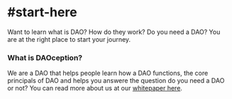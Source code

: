 # #start-here

Want to learn what is DAO? How do they work? Do you need a DAO? You are at the right place to start your journey.

### What is DAOception?

We are a DAO that helps people learn how a DAO functions, the core principals of DAO and helps you answere the question do you need a DAO or not?
You can read more about us at our [whitepaper here](https://github.com/daoception/start-here/blob/main/whitepaper/whitepaper.md).
